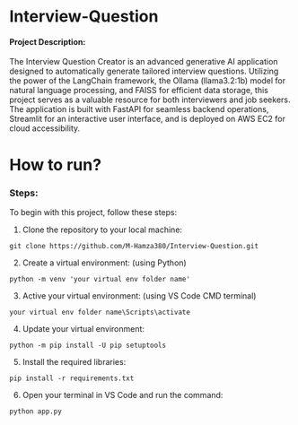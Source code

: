 # Interview-Question

#### Project Description:

The Interview Question Creator is an advanced generative AI application designed to automatically generate tailored interview questions. Utilizing the power of the LangChain framework, the Ollama (llama3.2:1b) model for natural language processing, and FAISS for efficient data storage, this project serves as a valuable resource for both interviewers and job seekers. The application is built with FastAPI for seamless backend operations, Streamlit for an interactive user interface, and is deployed on AWS EC2 for cloud accessibility.


# How to run?

### Steps:

To begin with this project, follow these steps:

1. Clone the repository to your local machine:

```
git clone https://github.com/M-Hamza380/Interview-Question.git
```

2. Create a virtual environment: (using Python)

```
python -m venv 'your virtual env folder name'
```

3. Active your virtual environment: (using VS Code CMD terminal)

```
your virtual env folder name\Scripts\activate
```

4. Update your virtual environment:

```
python -m pip install -U pip setuptools
```

5. Install the required libraries:

```
pip install -r requirements.txt
```

6. Open your terminal in VS Code and run the command:

```
python app.py
```

